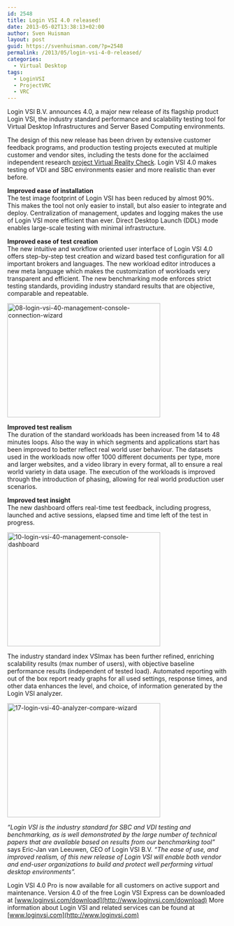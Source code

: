 ```yaml
---
id: 2548
title: Login VSI 4.0 released!
date: 2013-05-02T13:38:13+02:00
author: Sven Huisman
layout: post
guid: https://svenhuisman.com/?p=2548
permalink: /2013/05/login-vsi-4-0-released/
categories:
  - Virtual Desktop
tags:
  - LoginVSI
  - ProjectVRC
  - VRC
---
```

Login VSI B.V. announces 4.0, a major new release of its flagship product Login VSI, the industry standard performance and scalability testing tool for Virtual Desktop Infrastructures and Server Based Computing environments.

The design of this new release has been driven by extensive customer feedback programs, and production testing projects executed at multiple customer and vendor sites, including the tests done for the acclaimed independent research <a title="Project VRC" href="http://www.ProjectVRC.com" target="_blank">project Virtual Reality Check</a>. Login VSI 4.0 makes testing of VDI and SBC environments easier and more realistic than ever before.

**Improved ease of installation**  
The test image footprint of Login VSI has been reduced by almost 90%. This makes the tool not only easier to install, but also easier to integrate and deploy. Centralization of management, updates and logging makes the use of Login VSI more efficient than ever. Direct Desktop Launch (DDL) mode enables large-scale testing with minimal infrastructure.

**Improved ease of test creation**  
The new intuitive and workflow oriented user interface of Login VSI 4.0 offers step-by-step test creation and wizard based test configuration for all important brokers and languages. The new workload editor introduces a new meta language which makes the customization of workloads very transparent and efficient. The new benchmarking mode enforces strict testing standards, providing industry standard results that are objective, comparable and repeatable.

<img class="alignnone size-medium wp-image-2549" alt="08-login-vsi-40-management-console-connection-wizard" src="https://svenhuisman.com/wp-content/uploads/2013/05/08-login-vsi-40-management-console-connection-wizard-350x261.png" width="350" height="261" srcset="https://svenhuisman.com/wp-content/uploads/2013/05/08-login-vsi-40-management-console-connection-wizard-350x261.png 350w, https://svenhuisman.com/wp-content/uploads/2013/05/08-login-vsi-40-management-console-connection-wizard.png 1024w" sizes="(max-width: 350px) 100vw, 350px" /> 

**Improved test realism**  
The duration of the standard workloads has been increased from 14 to 48 minutes loops. Also the way in which segments and applications start has been improved to better reflect real world user behaviour. The datasets used in the workloads now offer 1000 different documents per type, more and larger websites, and a video library in every format, all to ensure a real world variety in data usage. The execution of the workloads is improved through the introduction of phasing, allowing for real world production user scenarios.<!--more-->

**Improved test insight**  
The new dashboard offers real-time test feedback, including progress, launched and active sessions, elapsed time and time left of the test in progress.

<img class="alignnone size-medium wp-image-2550" alt="10-login-vsi-40-management-console-dashboard" src="https://svenhuisman.com/wp-content/uploads/2013/05/10-login-vsi-40-management-console-dashboard-350x261.png" width="350" height="261" srcset="https://svenhuisman.com/wp-content/uploads/2013/05/10-login-vsi-40-management-console-dashboard-350x261.png 350w, https://svenhuisman.com/wp-content/uploads/2013/05/10-login-vsi-40-management-console-dashboard.png 1024w" sizes="(max-width: 350px) 100vw, 350px" /> 

The industry standard index VSImax has been further refined, enriching scalability results (max number of users), with objective baseline performance results (independent of tested load). Automated reporting with out of the box report ready graphs for all used settings, response times, and other data enhances the level, and choice, of information generated by the Login VSI analyzer.

<img class="alignnone size-medium wp-image-2552" alt="17-login-vsi-40-analyzer-compare-wizard" src="https://svenhuisman.com/wp-content/uploads/2013/05/17-login-vsi-40-analyzer-compare-wizard-350x261.png" width="350" height="261" srcset="https://svenhuisman.com/wp-content/uploads/2013/05/17-login-vsi-40-analyzer-compare-wizard-350x261.png 350w, https://svenhuisman.com/wp-content/uploads/2013/05/17-login-vsi-40-analyzer-compare-wizard.png 1024w" sizes="(max-width: 350px) 100vw, 350px" /> 

_“Login VSI is the industry standard for SBC and VDI testing and benchmarking, as is well demonstrated by the large number of technical papers that are available based on results from our benchmarking tool”_ says Eric-Jan van Leeuwen, CEO of Login VSI B.V. _“The ease of use, and improved realism, of this new release of Login VSI will enable both vendor and end-user organizations to build and protect well performing virtual desktop environments”._

Login VSI 4.0 Pro is now available for all customers on active support and maintenance. Version 4.0 of the free Login VSI Express can be downloaded at [www.loginvsi.com/download](http://www.loginvsi.com/download) More information about Login VSI and related services can be found at [www.loginvsi.com](http://www.loginvsi.com)